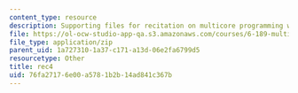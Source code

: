 ```yaml
---
content_type: resource
description: Supporting files for recitation on multicore programming with Cell.
file: https://ol-ocw-studio-app-qa.s3.amazonaws.com/courses/6-189-multicore-programming-primer-january-iap-2007/76fa27176e00a5781b2b14ad841c367b_rec4.zip
file_type: application/zip
parent_uid: 1a727310-1a37-c171-a13d-06e2fa6799d5
resourcetype: Other
title: rec4
uid: 76fa2717-6e00-a578-1b2b-14ad841c367b
---
```

